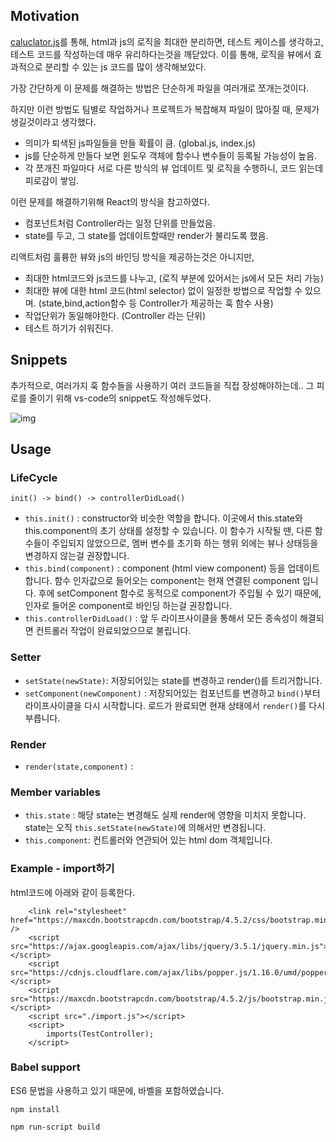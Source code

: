 ## Motivation

[caluclator.js](https://github.com/jiwoo-choi/mini-coding-project/tree/main/TDD/calculator)를 통해, html과 js의 로직을 최대한 분리하면, 테스트 케이스를 생각하고, 테스트 코드를 작성하는데 매우 유리하다는것을 깨닫았다.
이를 통해, 로직을 뷰에서 효과적으로 분리할 수 있는 js 코드를 많이 생각해보았다.

가장 간단하게 이 문제를 해결하는 방법은 단순하게 파일을 여러개로 쪼개는것이다.

하지만 이런 방법도 팀별로 작업하거나 프로젝트가 복잡해져 파일이 많아질 때, 문제가 생길것이라고 생각했다.

- 의미가 퇴색된 js파일들을 만들 확률이 큼. (global.js, index.js)
- js를 단순하게 만들다 보면 윈도우 객체에 함수나 변수들이 등록될 가능성이 높음.
- 각 쪼개진 파일마다 서로 다른 방식의 뷰 업데이트 및 로직을 수행하니, 코드 읽는데 피로감이 쌓임.

이런 문제를 해결하기위해 React의 방식을 참고하였다.
- 컴포넌트처럼 Controller라는 일정 단위를 만들었음.
- state를 두고, 그 state를 업데이트할때만 render가 불리도록 했음.

리액트처럼 훌륭한 뷰와 js의 바인딩 방식을 제공하는것은 아니지만,
- 최대한 html코드와 js코드를 나누고, (로직 부분에 있어서는 js에서 모든 처리 가능)
- 최대한 뷰에 대한 html 코드(html selector) 없이 일정한 방법으로 작업할 수 있으며. (state,bind,action함수 등 Controller가 제공하는 훅 함수 사용)
- 작업단위가 동일해야한다. (Controller 라는 단위)
- 테스트 하기가 쉬워진다.


## Snippets
추가적으로, 여러가지 훅 함수들을 사용하기 여러 코드들을 직접 장성해야하는데..
그 피로를 줄이기 위해 vs-code의 snippet도 작성해두었다.

![img](https://github.com/jiwoo-choi/mini-coding-project/blob/main/Framework/import.js/snippet.gif)


## Usage

### LifeCycle

```
init() -> bind() -> controllerDidLoad()
```

* `this.init()` : constructor와 비슷한 역할을 합니다. 이곳에서 this.state와 this.component의 초기 상태를 설정할 수 있습니다. 이 함수가 시작될 땐, 다른 함수들이 주입되지 않았으므로, 멤버 변수를 초기화 하는 행위 외에는 뷰나 상태등을 변경하지 않는걸 권장합니다.
* `this.bind(component)` : component (html view component) 등을 업데이트 합니다. 함수 인자값으로 들어오는 component는 현재 연결된 component 입니다. 후에 setComponent 함수로 동적으로 component가 주입될 수 있기 때문에, 인자로 들어온 component로 바인딩 하는걸 권장합니다.
* `this.controllerDidLoad()` : 앞 두 라이프사이클을 통해서 모든 종속성이 해결되면 컨트롤러 작업이 완료되었으므로 불립니다.

### Setter
* `setState(newState)`: 저장되어있는 state를 변경하고 render()를 트리거합니다.
* `setComponent(newComponent)` : 저장되어있는 컴포넌트를 변경하고 `bind()`부터 라이프사이클을 다시 시작합니다. 로드가 완료되면 현재 상태에서 `render()`를 다시부릅니다.

### Render
* `render(state,component)` : 

### Member variables
* `this.state` : 해당 state는 변경해도 실제 render에 영향을 미치지 못합니다. state는 오직 `this.setState(newState)`에 의해서만 변경됩니다.
* `this.component`: 컨트롤러와 연관되어 있는 html dom 객체입니다. 


### Example - import하기
html코드에 아래와 같이 등록한다.
```
    <link rel="stylesheet" href="https://maxcdn.bootstrapcdn.com/bootstrap/4.5.2/css/bootstrap.min.css" />
    <script src="https://ajax.googleapis.com/ajax/libs/jquery/3.5.1/jquery.min.js"></script>
    <script src="https://cdnjs.cloudflare.com/ajax/libs/popper.js/1.16.0/umd/popper.min.js"></script>
    <script src="https://maxcdn.bootstrapcdn.com/bootstrap/4.5.2/js/bootstrap.min.js"></script>
    <script src="./import.js"></script>
    <script>
        imports(TestController);
    </script>
```

### Babel support
ES6 문법을 사용하고 있기 때문에, 바벨을 포함하였습니다.
```
npm install 
```
```
npm run-script build
```
